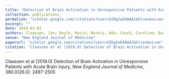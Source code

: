 ```yaml
---
title: 'Detection of Brain Activation in Unresponsive Patients with Acute Brain Injury'
collection: publications
permalink: "scholar.google.com/citations?user=XZOgIwEAAAAJ&hl=en&oi=ao"
excerpt: ""
date: 2019-01-01
authors: Claassen, Jan; Doyle, Kevin; Matory, Adu; Couch, Caroline; Burger, Kelly M; Velazquez, Angela; Okonkwo, Joshua U; King, Jean-Rémi; Park, Soojin; Agarwal, Sachin; 
venue: "New England Journal of Medicine"
paperurl: "scholar.google.com/citations?user=XZOgIwEAAAAJ&hl=en&oi=ao"
citation: "Claassen et al (2019.0) Detection of Brain Activation in Unresponsive Patients with Acute Brain Injury, <i>New England Journal of Medicine</i>, 380.0(26.0): 2497-2505"
---
```

Claassen et al (2019.0) Detection of Brain Activation in Unresponsive Patients with Acute Brain Injury, <i>New England Journal of Medicine</i>, 380.0(26.0): 2497-2505
